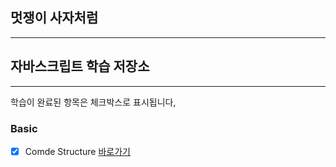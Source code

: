 ## 멋쟁이 사자처럼
---

## 자바스크립트 학습 저장소
---

학습이 완료된 항목은 체크박스로 표시됩니다,

### Basic
- [x] Comde Structure [바로가기](https://github.com/yeo-seoyun/core_javascript/blob/01.core/client/chapter/core/01.codeStructure.js)